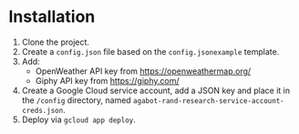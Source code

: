 # Installation

1. Clone the project.
2. Create a `config.json` file based on the `config.jsonexample` template.
3. Add:
    - OpenWeather API key from https://openweathermap.org/
    - Giphy API key from https://giphy.com/
4. Create a Google Cloud service account, add a JSON key and place it in the `/config` directory, named `agabot-rand-research-service-account-creds.json`.
5. Deploy via `gcloud app deploy`.